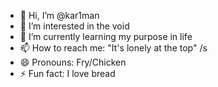 - 👋 Hi, I’m @kar1man
- 👀 I’m interested in the void
- 🌱 I’m currently learning my purpose in life
- 📫 How to reach me: "It's lonely at the top" /s
- 😄 Pronouns: Fry/Chicken
- ⚡ Fun fact: I love bread

<!---
kar1man/kar1man is a ✨ special ✨ repository because its `README.md` (this file) appears on your GitHub profile.
You can click the Preview link to take a look at your changes.
--->
